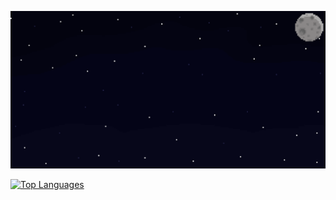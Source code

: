 ![MasterHead](./pixil-gif-drawing.gif)

<a href="https://github.com/thefidanabdulla" align="left"><img src="https://github-readme-stats.vercel.app/api/top-langs/?username=thefidanabdulla&langs_count=10&title_color=0891b2&text_color=ffffff&icon_color=0891b2&bg_color=1c1917&hide_border=true&locale=en&custom_title=Top%20%Languages" alt="Top Languages" /></a>






